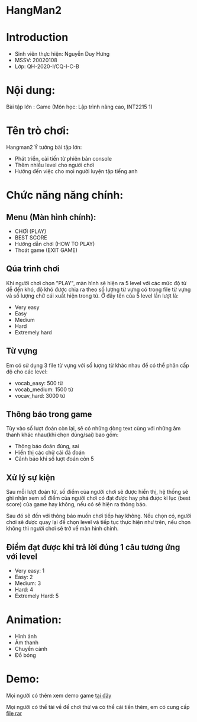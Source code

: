 # HangMan2

# Introduction
- Sinh viên thực hiện: Nguyễn Duy Hưng 
- MSSV: 20020108
- Lớp: QH-2020-I/CQ-I-C-B

# Nội dung: 
Bài tập lớn : Game (Môn học: Lập trình nâng cao, INT2215 1) 

# Tên trò chơi: 
Hangman2
Ý tưởng bài tập lớn:
- Phát triển, cải tiến từ phiên bản console
- Thêm nhiều level cho người chơi
- Hướng đến việc cho mọi người luyện tập tiếng anh

# Chức năng năng chính:

## Menu (Màn hình chính):
- CHƠI (PLAY)
- BEST SCORE
- Hướng dẫn chơi (HOW TO PLAY)
- Thoát game (EXIT GAME)

## Qúa trình chơi
Khi người chơi chọn "PLAY", màn hình sẽ hiện ra 5 level với các mức độ từ dễ đến khó, độ khó được chia ra theo số lượng từ vựng có trong file từ vựng và số lượng chữ cái xuất hiện trong từ. Ở đây tên của 5 level lần lượt là:
- Very easy
- Easy
- Medium
- Hard
- Extremely hard

## Từ vựng 
Em có sử dụng 3 file từ vựng với số lượng từ khác nhau để có thể phân cấp độ cho các level:
- vocab_easy: 500 từ
- vocab_medium: 1500 từ
- vocav_hard: 3000 từ

## Thông báo trong game
Tùy vào số lượt đoán còn lại, sẽ có những dòng text cùng với những âm thanh khác nhau(khi chọn đúng/sai) bao gồm:
- Thông báo đoán đúng, sai
- Hiển thị các chữ cái đã đoán
- Cảnh báo khi số lượt đoán còn 5

## Xử lý sự kiện
Sau mỗi lượt đoán từ, số điểm của người chơi sẽ được hiển thị, hệ thống sẽ ghi nhận xem số điểm của người chơi có đạt được hay phá được kỉ lục (best score) của game hay không, nếu có sẽ hiện ra thông báo.

Sau đó sẽ đến với thông báo muốn chơi tiếp hay không. Nếu chọn có, người chơi sẽ được quay lại để chọn level và tiếp tục thực hiện như trên, nếu chọn không thì người chơi sẽ trở về màn hình chính.

## Điểm đạt được khi trả lời đúng 1 câu tương ứng với level
- Very easy: 1
- Easy: 2
- Medium: 3
- Hard: 4
- Extremely Hard: 5

# Animation:
- Hình ảnh
- Âm thanh
- Chuyển cảnh
- Đổ bóng

# Demo:
Mọi người có thêm xem demo game [tại đây](https://www.youtube.com/watch?v=Z3XwjhtQjno&t=2s)

Mọi người có thể tải về để chơi thử và có thể cải tiến thêm, em có cung cấp [file rar](https://drive.google.com/file/d/1_d-BToGCRoKIYHP-lZZZc8kOpAq8tIVr/view?usp=sharing)

